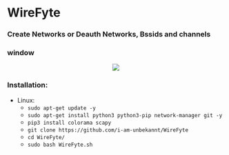 # WireFyte
### Create Networks or Deauth Networks, Bssids and channels

### window
<p align="center">
  <img src="https://cdn.discordapp.com/attachments/808620387390324746/1023675740732002335/300517237_130044023075646_3722062162862899785_n.jpg">
</p>

### Installation:
* Linux:
  * `sudo apt-get update -y`
  * `sudo apt-get install python3 python3-pip network-manager git -y`
  * `pip3 install colorama scapy`
  * `git clone https://github.com/i-am-unbekannt/WireFyte`
  * `cd WireFyte/`
  * `sudo bash WireFyte.sh`
